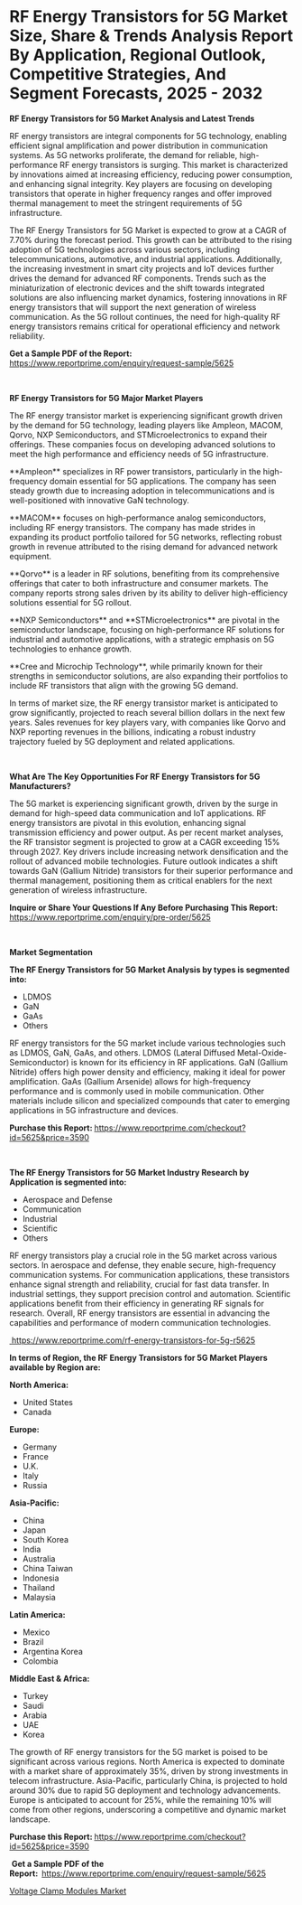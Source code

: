 <p><h1>RF Energy Transistors for 5G Market Size, Share & Trends Analysis Report By Application, Regional Outlook, Competitive Strategies, And Segment Forecasts, 2025 - 2032</h1></p><p><strong>RF Energy Transistors for 5G Market Analysis and Latest Trends</strong></p>
<p><p>RF energy transistors are integral components for 5G technology, enabling efficient signal amplification and power distribution in communication systems. As 5G networks proliferate, the demand for reliable, high-performance RF energy transistors is surging. This market is characterized by innovations aimed at increasing efficiency, reducing power consumption, and enhancing signal integrity. Key players are focusing on developing transistors that operate in higher frequency ranges and offer improved thermal management to meet the stringent requirements of 5G infrastructure.</p><p>The RF Energy Transistors for 5G Market is expected to grow at a CAGR of 7.70% during the forecast period. This growth can be attributed to the rising adoption of 5G technologies across various sectors, including telecommunications, automotive, and industrial applications. Additionally, the increasing investment in smart city projects and IoT devices further drives the demand for advanced RF components. Trends such as the miniaturization of electronic devices and the shift towards integrated solutions are also influencing market dynamics, fostering innovations in RF energy transistors that will support the next generation of wireless communication. As the 5G rollout continues, the need for high-quality RF energy transistors remains critical for operational efficiency and network reliability.</p></p>
<p><strong>Get a Sample PDF of the Report:&nbsp;</strong> <a href="https://www.reportprime.com/enquiry/request-sample/5625?utm_campaign=2189&utm_medium=2&utm_source=Github&utm_content=ia&utm_term=19032025&utm_id=rf-energy-transistors-for-5g">https://www.reportprime.com/enquiry/request-sample/5625</a></p>
<p>&nbsp;</p>
<p><strong>RF Energy Transistors for 5G Major Market Players</strong></p>
<p><p>The RF energy transistor market is experiencing significant growth driven by the demand for 5G technology, leading players like Ampleon, MACOM, Qorvo, NXP Semiconductors, and STMicroelectronics to expand their offerings. These companies focus on developing advanced solutions to meet the high performance and efficiency needs of 5G infrastructure.</p><p>**Ampleon** specializes in RF power transistors, particularly in the high-frequency domain essential for 5G applications. The company has seen steady growth due to increasing adoption in telecommunications and is well-positioned with innovative GaN technology.</p><p>**MACOM** focuses on high-performance analog semiconductors, including RF energy transistors. The company has made strides in expanding its product portfolio tailored for 5G networks, reflecting robust growth in revenue attributed to the rising demand for advanced network equipment.</p><p>**Qorvo** is a leader in RF solutions, benefiting from its comprehensive offerings that cater to both infrastructure and consumer markets. The company reports strong sales driven by its ability to deliver high-efficiency solutions essential for 5G rollout.</p><p>**NXP Semiconductors** and **STMicroelectronics** are pivotal in the semiconductor landscape, focusing on high-performance RF solutions for industrial and automotive applications, with a strategic emphasis on 5G technologies to enhance growth.</p><p>**Cree and Microchip Technology**, while primarily known for their strengths in semiconductor solutions, are also expanding their portfolios to include RF transistors that align with the growing 5G demand.</p><p>In terms of market size, the RF energy transistor market is anticipated to grow significantly, projected to reach several billion dollars in the next few years. Sales revenues for key players vary, with companies like Qorvo and NXP reporting revenues in the billions, indicating a robust industry trajectory fueled by 5G deployment and related applications.</p></p>
<p>&nbsp;</p>
<p><strong>What Are The Key Opportunities For RF Energy Transistors for 5G Manufacturers?</strong></p>
<p><p>The 5G market is experiencing significant growth, driven by the surge in demand for high-speed data communication and IoT applications. RF energy transistors are pivotal in this evolution, enhancing signal transmission efficiency and power output. As per recent market analyses, the RF transistor segment is projected to grow at a CAGR exceeding 15% through 2027. Key drivers include increasing network densification and the rollout of advanced mobile technologies. Future outlook indicates a shift towards GaN (Gallium Nitride) transistors for their superior performance and thermal management, positioning them as critical enablers for the next generation of wireless infrastructure.</p></p>
<p><strong>Inquire or Share Your Questions If Any Before Purchasing This Report:</strong> <a href="https://www.reportprime.com/enquiry/pre-order/5625?utm_campaign=2189&utm_medium=2&utm_source=Github&utm_content=ia&utm_term=19032025&utm_id=rf-energy-transistors-for-5g">https://www.reportprime.com/enquiry/pre-order/5625</a></p>
<p>&nbsp;</p>
<p><strong>Market Segmentation</strong></p>
<p><strong>The RF Energy Transistors for 5G Market Analysis by types is segmented into:</strong></p>
<p><ul><li>LDMOS</li><li>GaN</li><li>GaAs</li><li>Others</li></ul></p>
<p><p>RF energy transistors for the 5G market include various technologies such as LDMOS, GaN, GaAs, and others. LDMOS (Lateral Diffused Metal-Oxide-Semiconductor) is known for its efficiency in RF applications. GaN (Gallium Nitride) offers high power density and efficiency, making it ideal for power amplification. GaAs (Gallium Arsenide) allows for high-frequency performance and is commonly used in mobile communication. Other materials include silicon and specialized compounds that cater to emerging applications in 5G infrastructure and devices.</p></p>
<p><strong>Purchase this Report:&nbsp;</strong><a href="https://www.reportprime.com/checkout?id=5625&price=3590&utm_campaign=2189&utm_medium=2&utm_source=Github&utm_content=ia&utm_term=19032025&utm_id=rf-energy-transistors-for-5g">https://www.reportprime.com/checkout?id=5625&price=3590</a></p>
<p>&nbsp;</p>
<p><strong>The RF Energy Transistors for 5G Market Industry Research by Application is segmented into:</strong></p>
<p><ul><li>Aerospace and Defense</li><li>Communication</li><li>Industrial</li><li>Scientific</li><li>Others</li></ul></p>
<p><p>RF energy transistors play a crucial role in the 5G market across various sectors. In aerospace and defense, they enable secure, high-frequency communication systems. For communication applications, these transistors enhance signal strength and reliability, crucial for fast data transfer. In industrial settings, they support precision control and automation. Scientific applications benefit from their efficiency in generating RF signals for research. Overall, RF energy transistors are essential in advancing the capabilities and performance of modern communication technologies.</p></p>
<p><a href="https://www.reportprime.com/rf-energy-transistors-for-5g-r5625?utm_campaign=2189&utm_medium=2&utm_source=Github&utm_content=ia&utm_term=19032025&utm_id=rf-energy-transistors-for-5g">&nbsp;https://www.reportprime.com/rf-energy-transistors-for-5g-r5625</a></p>
<p><strong>In terms of Region, the RF Energy Transistors for 5G Market Players available by Region are:</strong></p>
<p>
    <p> <strong> North America: </strong>
        <ul>
            <li>United States</li>
            <li>Canada</li>
        </ul>
        </p> 
    <p> <strong> Europe: </strong>
        <ul>
            <li>Germany</li>
            <li>France</li>
            <li>U.K.</li>
            <li>Italy</li>
            <li>Russia</li>
        </ul>
        </p> 
    <p> <strong> Asia-Pacific: </strong>
        <ul>
            <li>China</li>
            <li>Japan</li>
            <li>South Korea</li>
            <li>India</li>
            <li>Australia</li>
            <li>China Taiwan</li>
            <li>Indonesia</li>
            <li>Thailand</li>
            <li>Malaysia</li>
        </ul>
        </p> 
    <p> <strong> Latin America: </strong>
        <ul>
            <li>Mexico</li>
            <li>Brazil</li>
            <li>Argentina Korea</li>
            <li>Colombia</li>
        </ul>
        </p> 
    <p> <strong> Middle East & Africa: </strong>
        <ul>
            <li>Turkey</li>
            <li>Saudi</li>
            <li>Arabia</li>
            <li>UAE</li>
            <li>Korea</li>
        </ul>
    </p>
    </p>
<p><p>The growth of RF energy transistors for the 5G market is poised to be significant across various regions. North America is expected to dominate with a market share of approximately 35%, driven by strong investments in telecom infrastructure. Asia-Pacific, particularly China, is projected to hold around 30% due to rapid 5G deployment and technology advancements. Europe is anticipated to account for 25%, while the remaining 10% will come from other regions, underscoring a competitive and dynamic market landscape.</p></p>
<p><strong>Purchase this Report: </strong><a href="https://www.reportprime.com/checkout?id=5625&price=3590&utm_campaign=2189&utm_medium=2&utm_source=Github&utm_content=ia&utm_term=19032025&utm_id=rf-energy-transistors-for-5g">https://www.reportprime.com/checkout?id=5625&price=3590</a></p>
<p>&nbsp;<strong>Get a Sample PDF of the Report:&nbsp;&nbsp;</strong><a href="https://www.reportprime.com/enquiry/request-sample/5625?utm_campaign=2189&utm_medium=2&utm_source=Github&utm_content=ia&utm_term=19032025&utm_id=rf-energy-transistors-for-5g">https://www.reportprime.com/enquiry/request-sample/5625</a></p>
<p><strong></strong></p>
<p><p><a href="https://github.com/FlorianWolf90/Market-Research-Report-List-1/blob/main/voltage-clamp-modules-market.md?utm_campaign=2189&utm_medium=2&utm_source=Github&utm_content=ia&utm_term=19032025&utm_id=rf-energy-transistors-for-5g">Voltage Clamp Modules Market</a></p></p>